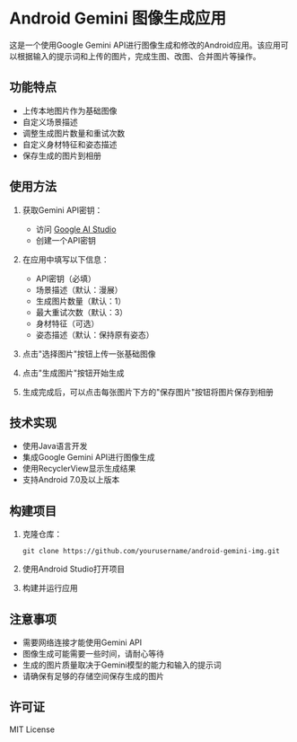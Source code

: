 # Android Gemini 图像生成应用

这是一个使用Google Gemini API进行图像生成和修改的Android应用。该应用可以根据输入的提示词和上传的图片，完成生图、改图、合并图片等操作。

## 功能特点

- 上传本地图片作为基础图像
- 自定义场景描述
- 调整生成图片数量和重试次数
- 自定义身材特征和姿态描述
- 保存生成的图片到相册

## 使用方法

1. 获取Gemini API密钥：
   - 访问 [Google AI Studio](https://makersuite.google.com/app/apikey)
   - 创建一个API密钥

2. 在应用中填写以下信息：
   - API密钥（必填）
   - 场景描述（默认：漫展）
   - 生成图片数量（默认：1）
   - 最大重试次数（默认：3）
   - 身材特征（可选）
   - 姿态描述（默认：保持原有姿态）

3. 点击"选择图片"按钮上传一张基础图像

4. 点击"生成图片"按钮开始生成

5. 生成完成后，可以点击每张图片下方的"保存图片"按钮将图片保存到相册

## 技术实现

- 使用Java语言开发
- 集成Google Gemini API进行图像生成
- 使用RecyclerView显示生成结果
- 支持Android 7.0及以上版本

## 构建项目

1. 克隆仓库：
   ```
   git clone https://github.com/yourusername/android-gemini-img.git
   ```

2. 使用Android Studio打开项目

3. 构建并运行应用

## 注意事项

- 需要网络连接才能使用Gemini API
- 图像生成可能需要一些时间，请耐心等待
- 生成的图片质量取决于Gemini模型的能力和输入的提示词
- 请确保有足够的存储空间保存生成的图片

## 许可证

MIT License